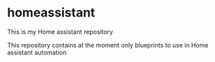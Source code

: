 # homeassistant
This is my Home assistant repository

This repository contains at the moment only blueprints to use in Home assistant automation
